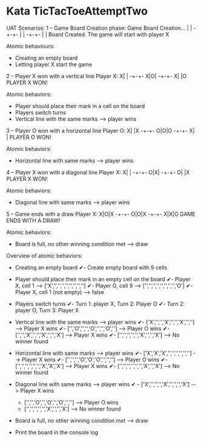 # Kata TicTacToeAttemptTwo
UAT Scenarios:
1 – Game Board Creation phase:
Game Board Creation…
| |
-+-+-
| |
-+-+-
| |
Board Created.
The game will start with player X

Atomic behaviours:
- Creating an empty board
- Letting player X start the game

2 – Player X won with a vertical line
Player X:
X| |
-+-+-
X|O|
-+-+-
X| |O
PLAYER X WON!

Atomic behaviors:
- Player should place their mark in a cell on the board
- Players switch turns
- Vertical line with the same marks --> player wins

3 – Player O won with a horizontal line
Player O:
X| |X
-+-+-
O|O|O
-+-+-
X| |
PLAYER O WON!

Atomic behaviors:
- Horizontal line with same marks --> player wins

4 – Player X won with a diagonal line
Player X:
X| |
-+-+-
O|X|
-+-+-
O| |X
PLAYER X WON!

Atomic behaviors:
- Diagonal line with same marks --> player wins

5 – Game ends with a draw
Player X:
X|O|X
-+-+-
O|O|X
-+-+-
X|X|O
GAME ENDS WITH A DRAW!

Atomic behaviors:
- Board is full, no other winning condition met --> draw

Overview of atomic behaviors:

- Creating an empty board
    ✔- Create empty board with 9 cells

- Player should place their mark in an empty cell on the board
    ✔- Player X, cell 1 --> ['X','','','','','','','','']
    ✔- Player O, cell 9 --> ['','','','','','','','','O']
    ✔- Player X, cell 1 (not empty) --> false

- Players switch turns
    ✔- Turn 1: player X, Turn 2: Player O
    ✔- Turn 2: player O, Turn 3: Player X

- Vertical line with the same marks --> player wins
    ✔- ['X','','','X','','','X','',''] --> Player X wins
    ✔- ['','O','','','O','','','O',''] --> Player O wins
    ✔- ['','','X','','','X','','','X'] --> Player X wins
    ✔- ['','','','','','X','','','X'] --> No winner found

- Horizontal line with same marks --> player wins
    ✔- ['X','X','X','','','','','',''] --> Player X wins
    ✔- ['','','','O','O','O','','',''] --> Player O wins
    ✔- ['','','','','','','X','X','X'] --> Player X wins
    ✔- ['','','','','','','X','','X'] --> No winner found

- Diagonal line with same marks --> player wins
   ✔ -  ['X','','','','X','','','','X'] --> Player X wins
    - ['','','O','','O','','O','',''] --> Player O wins
    - ['','','','','','X','','','X'] --> No winner found

- Board is full, no other winning condition met --> draw
- Print the board in the console log